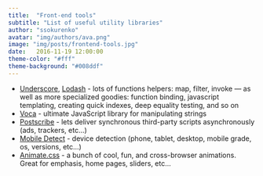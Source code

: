 ```yaml
---
title:  "Front-end tools"
subtitle: "List of useful utility libraries"
author: "ssokurenko"
avatar: "img/authors/ava.png"
image: "img/posts/frontend-tools.jpg"
date:   2016-11-19 12:00:00
theme-color: "#fff"
theme-background: "#008ddf"
---
```


- [Underscore](http://underscorejs.org/), [Lodash](https://lodash.com/docs/4.17.3) - lots of functions helpers: map, filter, invoke — as well as more specialized goodies: function binding, javascript templating, creating quick indexes, deep equality testing, and so on
- [Voca](https://github.com/panzerdp/voca) - ultimate JavaScript library for manipulating strings
- [Postscribe](https://github.com/krux/postscribe) - lets deliver synchronous third-party scripts asynchronously (ads, trackers, etc...)
- [Mobile Detect](http://hgoebl.github.io/mobile-detect.js/) - device detection (phone, tablet, desktop, mobile grade, os, versions, etc...)
- [Animate.css](https://daneden.github.io/animate.css/) - a bunch of cool, fun, and cross-browser animations. Great for emphasis, home pages, sliders, etc...

